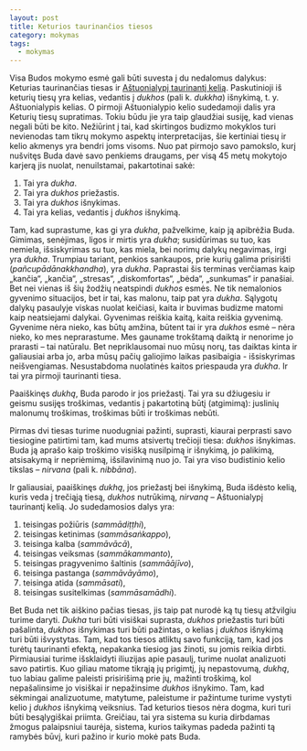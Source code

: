 ```yaml
---
layout: post
title: Keturios taurinančios tiesos
category: mokymas
tags:
  - mokymas
---
```

Visa Budos mokymo esmė gali būti suvesta į du nedalomus dalykus: Keturias taurinančias tiesas ir <a href="http://theravada.lt/mokymas/post-astuonialypis-kelias">Aštuonialypį taurinantį kelią</a>. Paskutinioji iš keturių tiesų yra kelias, vedantis į _dukhos_ (pali k. _dukkha_)  išnykimą, t. y. Aštuonialypis kelias. O pirmoji Aštuonialypio kelio sudedamoji dalis yra Keturių tiesų supratimas. Tokiu būdu jie yra taip glaudžiai susiję, kad vienas negali būti be kito. Nežiūrint į tai, kad skirtingos budizmo mokyklos turi nevienodas tam tikrų mokymo aspektų interpretacijas, šie kertiniai tiesų ir kelio akmenys yra bendri joms visoms. Nuo pat pirmojo savo pamokslo, kurį nušvitęs Buda davė savo penkiems draugams, per visą 45 metų mokytojo karjerą jis nuolat, nenuilstamai, pakartotinai sakė:

1. Tai yra _dukha_.
2. Tai yra _dukhos_ priežastis.
3. Tai yra _dukhos_ išnykimas.
4. Tai yra kelias, vedantis į _dukhos_ išnykimą.

Tam, kad suprastume, kas gi yra _dukha_, pažvelkime, kaip ją apibrėžia Buda. Gimimas, senėjimas, ligos ir mirtis yra _dukha_; susidūrimas su tuo, kas nemiela, išsiskyrimas su tuo, kas miela, bei norimų dalykų negavimas, irgi yra _dukha_. Trumpiau tariant, penkios sankaupos, prie kurių galima prisirišti (_pañcupādānakkhandha_), yra _dukha_. Paprastai šis terminas verčiamas kaip „kančia“, „kančia“, „stresas“, „diskomfortas“, „bėda“, „sunkumas“ ir panašiai. Bet nei vienas iš šių žodžių neatspindi _dukhos_ esmės. Ne tik nemalonios gyvenimo situacijos, bet ir tai, kas malonu, taip pat yra _dukha_. Sąlygotų dalykų pasaulyje viskas nuolat keičiasi, kaita ir buvimas budizme matomi kaip neatsiejami dalykai. Gyvenimas reiškia kaitą, kaita reiškia gyvenimą. Gyvenime nėra nieko, kas būtų amžina, būtent tai ir yra _dukhos_ esmė – nėra nieko, ko mes neprarastume. Mes gauname trokštamą daiktą ir nenorime jo prarasti – tai natūralu. Bet nepriklausomai nuo mūsų norų, tas daiktas kinta ir galiausiai arba jo, arba mūsų pačių galiojimo laikas pasibaigia - išsiskyrimas neišvengiamas. Nesustabdoma nuolatinės kaitos priespauda yra _dukha_. Ir tai yra pirmoji taurinanti tiesa.

Paaiškinęs _dukhą_, Buda parodo ir jos priežastį. Tai yra su džiugesiu ir geismu susijęs troškimas, vedantis į pakartotiną būtį (atgimimą): juslinių malonumų troškimas, troškimas būti ir troškimas nebūti.

Pirmas dvi tiesas turime nuodugniai pažinti, suprasti, kiaurai perprasti savo tiesiogine patirtimi tam, kad mums atsivertų trečioji tiesa: _dukhos_ išnykimas. Buda ją aprašo kaip troškimo visišką nusilpimą ir išnykimą, jo palikimą, atsisakymą ir nepriėmimą, išsilavinimą nuo jo. Tai yra viso budistinio kelio tikslas – _nirvana_ (pali k. _nibbāna_).

<!--break-->

Ir galiausiai, paaiškinęs _dukhą_, jos priežastį bei išnykimą, Buda išdėsto kelią, kuris veda į trečiąją tiesą, _dukhos_ nutrūkimą, _nirvaną_ – Aštuonialypį taurinantį kelią. Jo sudedamosios dalys yra:   

1. teisingas požiūris (_sammādiṭṭhi_),
2. teisingas ketinimas (_sammāsaṅkappo_),
3. teisinga kalba (_sammāvācā_),
4. teisingas veiksmas (_sammākammanto_),
5. teisingas pragyvenimo šaltinis (_sammāājīvo_),
6. teisinga pastanga (_sammāvāyāmo_),
7. teisinga atida (_sammāsati_),
8. teisingas susitelkimas (_sammāsamādhi_).

Bet Buda net tik aiškino pačias tiesas, jis taip pat nurodė ką tų tiesų atžvilgiu turime daryti. _Dukha_ turi būti visiškai suprasta, _dukhos_ priežastis turi būti pašalinta, _dukhos_ išnykimas turi būti pažintas, o kelias į _dukhos_ išnykimą turi būti išvystytas. Tam, kad tos tiesos atliktų savo funkciją, tam, kad jos turėtų taurinanti efektą, nepakanka tiesiog jas žinoti, su jomis reikia dirbti. Pirmiausiai turime išsklaidyti iliuzijas apie pasaulį, turime nuolat analizuoti savo patirtis. Kuo giliau matome tikrąją jų prigimtį, jų nepastovumą, _dukhą_, tuo labiau galime paleisti prisirišimą prie jų, mažinti troškimą, kol nepašalinsime jo visiškai ir nepažinsime _dukhos_ išnykimo. Tam, kad sėkmingai analizuotume, matytume, paleistume ir pažintume turime vystyti kelio į _dukhos_ išnykimą veiksnius. Tad keturios tiesos nėra dogma, kuri turi būti besąlygiškai priimta. Greičiau, tai yra sistema su kuria dirbdamas žmogus palaipsniui taurėja, sistema, kurios taikymas padeda pažinti tą ramybės būvį, kuri pažino ir kurio mokė pats Buda.
